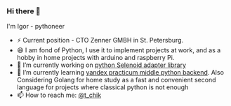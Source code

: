 ### Hi there 👋
I'm Igor - pythoneer
- ⚡ Current position - CTO Zenner GMBH in St. Petersburg.
- 😄 I am fond of Python, I use it to implement projects at work, and as a hobby in home projects with arduino and raspberry Pi.
- 🔭 I’m currently working on <a href="https://github.com/pychik/lightning_py"> python Selenoid adapter library</a>
- 🌱 I’m currently learning <a href="https://practicum.yandex.ru/middle-python/"> yandex practicum middle python backend</a>. 
Also Considering Golang for home study as a fast and convenient second language for projects where classical python is not enough
- 📫 How to reach me: <a href="https://t.me/t_chik">@t_chik</a>
<!--
**pychik/pychik** is a ✨ _special_ ✨ repository because its `README.md` (this file) appears on your GitHub profile.

Here are some ideas to get you started:

- 🔭 I’m currently working on ...
- 🌱 I’m currently learning ...
- 👯 I’m looking to collaborate on ...
- 🤔 I’m looking for help with ...
- 💬 Ask me about ...
- 📫 How to reach me: ...
- 😄 Pronouns: ...
- ⚡ Fun fact: ...
-->
